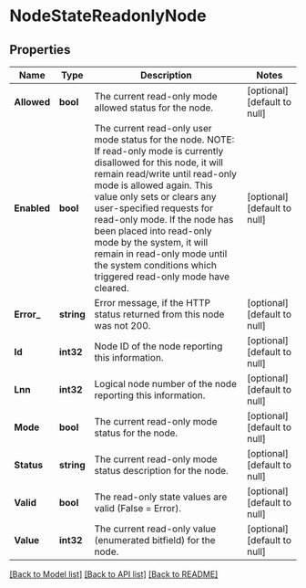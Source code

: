 # NodeStateReadonlyNode

## Properties
Name | Type | Description | Notes
------------ | ------------- | ------------- | -------------
**Allowed** | **bool** | The current read-only mode allowed status for the node. | [optional] [default to null]
**Enabled** | **bool** | The current read-only user mode status for the node. NOTE: If read-only mode is currently disallowed for this node, it will remain read/write until read-only mode is allowed again. This value only sets or clears any user-specified requests for read-only mode. If the node has been placed into read-only mode by the system, it will remain in read-only mode until the system conditions which triggered read-only mode have cleared. | [optional] [default to null]
**Error_** | **string** | Error message, if the HTTP status returned from this node was not 200. | [optional] [default to null]
**Id** | **int32** | Node ID of the node reporting this information. | [optional] [default to null]
**Lnn** | **int32** | Logical node number of the node reporting this information. | [optional] [default to null]
**Mode** | **bool** | The current read-only mode status for the node. | [optional] [default to null]
**Status** | **string** | The current read-only mode status description for the node. | [optional] [default to null]
**Valid** | **bool** | The read-only state values are valid (False &#x3D; Error). | [optional] [default to null]
**Value** | **int32** | The current read-only value (enumerated bitfield) for the node. | [optional] [default to null]

[[Back to Model list]](../README.md#documentation-for-models) [[Back to API list]](../README.md#documentation-for-api-endpoints) [[Back to README]](../README.md)


